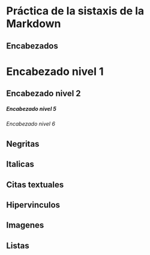# Práctica de la sistaxis de la Markdown
## Encabezados
# Encabezado nivel 1
## Encabezado nivel 2
##### Encabezado nivel 5
###### Encabezado nivel 6
## Negritas
## Italicas
## Citas textuales
## Hipervinculos
## Imagenes
## Listas
